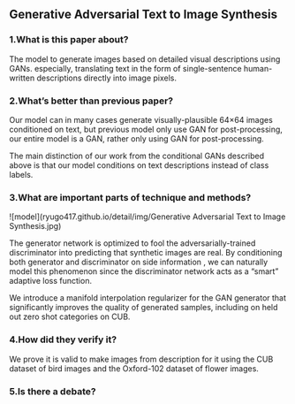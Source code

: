 ## Generative Adversarial Text to Image Synthesis

### 1.What is this paper about?

The model to generate images based on detailed visual descriptions using GANs.
especially, translating text in the form of single-sentence human-written descriptions directly into image pixels.


### 2.What’s better than previous paper?

Our model can in many cases generate visually-plausible 64×64 images conditioned on text, 
but previous model only use GAN for post-processing, our entire model is a GAN, rather only using GAN for post-processing.
 
The main distinction of our work from the conditional GANs described above is that our model conditions on text descriptions instead of class labels. 


### 3.What are important parts of technique and methods?

![model](ryugo417.github.io/detail/img/Generative Adversarial Text to Image Synthesis.jpg) 

The generator network is optimized to fool the adversarially-trained discriminator into predicting that synthetic images are real. By conditioning both generator and discriminator on side information , we can naturally model this phenomenon since the discriminator network acts as a “smart” adaptive loss function.
 
We introduce a manifold interpolation regularizer for the GAN generator that significantly improves the quality of generated samples, including on held out zero shot categories on CUB.


### 4.How did they verify it?

We prove it is valid to make images from description for it using the CUB dataset of bird images and the Oxford-102 dataset of flower images.

### 5.Is there a debate?
